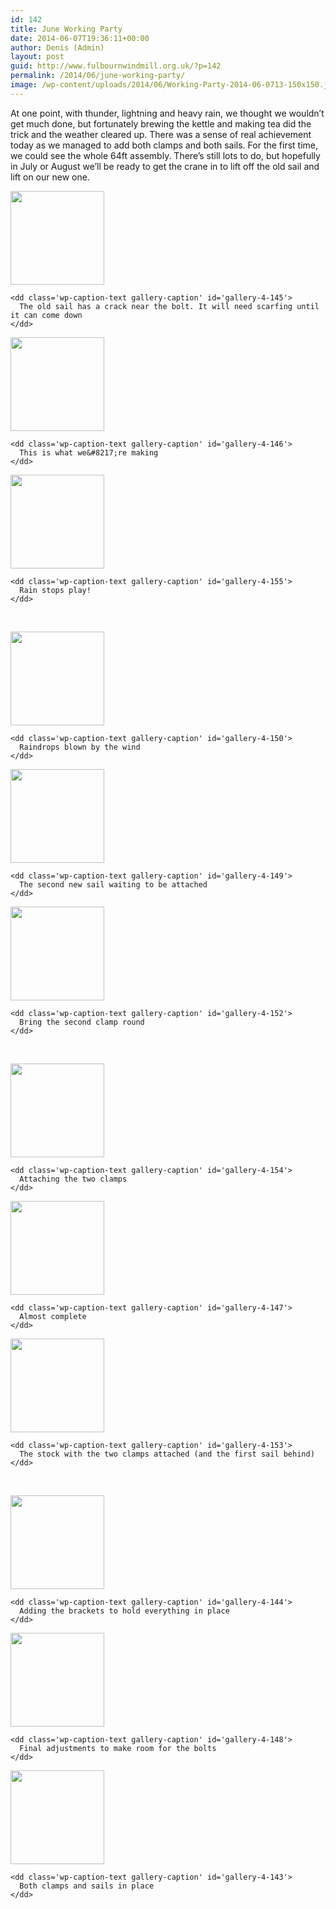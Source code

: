 ```yaml
---
id: 142
title: June Working Party
date: 2014-06-07T19:36:11+00:00
author: Denis (Admin)
layout: post
guid: http://www.fulbournwindmill.org.uk/?p=142
permalink: /2014/06/june-working-party/
image: /wp-content/uploads/2014/06/Working-Party-2014-06-0713-150x150.jpg
---
```

At one point, with thunder, lightning and heavy rain, we thought we wouldn&#8217;t get much done, but fortunately brewing the kettle and making tea did the trick and the weather cleared up. There was a sense of real achievement today as we managed to add both clamps and both sails. For the first time, we could see the whole 64ft assembly. There&#8217;s still lots to do, but hopefully in July or August we&#8217;ll be ready to get the crane in to lift off the old sail and lift on our new one.
<!--break-->
<div id='gallery-4' class='gallery galleryid-142 gallery-columns-3 gallery-size-thumbnail'>
  <dl class='gallery-item'>
    <dt class='gallery-icon portrait'>
      <a href='http://www.fulbournwindmill.org.uk/2014/06/june-working-party/working-party-2014-06-0709/'><img width="150" height="150" src="http://www.fulbournwindmill.org.uk/wp-content/uploads/2014/06/Working-Party-2014-06-0709-150x150.jpg" class="attachment-thumbnail size-thumbnail" alt="" aria-describedby="gallery-4-145" /></a>
    </dt>
    
    <dd class='wp-caption-text gallery-caption' id='gallery-4-145'>
      The old sail has a crack near the bolt. It will need scarfing until it can come down
    </dd>
  </dl>
  
  <dl class='gallery-item'>
    <dt class='gallery-icon landscape'>
      <a href='http://www.fulbournwindmill.org.uk/2014/06/june-working-party/working-party-2014-06-0710/'><img width="150" height="150" src="http://www.fulbournwindmill.org.uk/wp-content/uploads/2014/06/Working-Party-2014-06-0710-150x150.jpg" class="attachment-thumbnail size-thumbnail" alt="" aria-describedby="gallery-4-146" /></a>
    </dt>
    
    <dd class='wp-caption-text gallery-caption' id='gallery-4-146'>
      This is what we&#8217;re making
    </dd>
  </dl>
  
  <dl class='gallery-item'>
    <dt class='gallery-icon landscape'>
      <a href='http://www.fulbournwindmill.org.uk/2014/06/june-working-party/working-party-2014-06-0701/'><img width="150" height="150" src="http://www.fulbournwindmill.org.uk/wp-content/uploads/2014/06/Working-Party-2014-06-0701-150x150.jpg" class="attachment-thumbnail size-thumbnail" alt="" aria-describedby="gallery-4-155" /></a>
    </dt>
    
    <dd class='wp-caption-text gallery-caption' id='gallery-4-155'>
      Rain stops play!
    </dd>
  </dl>
  
  <br style="clear: both" />
  
  <dl class='gallery-item'>
    <dt class='gallery-icon landscape'>
      <a href='http://www.fulbournwindmill.org.uk/2014/06/june-working-party/working-party-2014-06-0703/'><img width="150" height="150" src="http://www.fulbournwindmill.org.uk/wp-content/uploads/2014/06/Working-Party-2014-06-0703-150x150.jpg" class="attachment-thumbnail size-thumbnail" alt="" aria-describedby="gallery-4-150" /></a>
    </dt>
    
    <dd class='wp-caption-text gallery-caption' id='gallery-4-150'>
      Raindrops blown by the wind
    </dd>
  </dl>
  
  <dl class='gallery-item'>
    <dt class='gallery-icon landscape'>
      <a href='http://www.fulbournwindmill.org.uk/2014/06/june-working-party/working-party-2014-06-0702/'><img width="150" height="150" src="http://www.fulbournwindmill.org.uk/wp-content/uploads/2014/06/Working-Party-2014-06-0702-150x150.jpg" class="attachment-thumbnail size-thumbnail" alt="" aria-describedby="gallery-4-149" /></a>
    </dt>
    
    <dd class='wp-caption-text gallery-caption' id='gallery-4-149'>
      The second new sail waiting to be attached
    </dd>
  </dl>
  
  <dl class='gallery-item'>
    <dt class='gallery-icon landscape'>
      <a href='http://www.fulbournwindmill.org.uk/2014/06/june-working-party/working-party-2014-06-0705/'><img width="150" height="150" src="http://www.fulbournwindmill.org.uk/wp-content/uploads/2014/06/Working-Party-2014-06-0705-150x150.jpg" class="attachment-thumbnail size-thumbnail" alt="" aria-describedby="gallery-4-152" /></a>
    </dt>
    
    <dd class='wp-caption-text gallery-caption' id='gallery-4-152'>
      Bring the second clamp round
    </dd>
  </dl>
  
  <br style="clear: both" />
  
  <dl class='gallery-item'>
    <dt class='gallery-icon portrait'>
      <a href='http://www.fulbournwindmill.org.uk/2014/06/june-working-party/working-party-2014-06-0707/'><img width="150" height="150" src="http://www.fulbournwindmill.org.uk/wp-content/uploads/2014/06/Working-Party-2014-06-0707-150x150.jpg" class="attachment-thumbnail size-thumbnail" alt="" aria-describedby="gallery-4-154" /></a>
    </dt>
    
    <dd class='wp-caption-text gallery-caption' id='gallery-4-154'>
      Attaching the two clamps
    </dd>
  </dl>
  
  <dl class='gallery-item'>
    <dt class='gallery-icon landscape'>
      <a href='http://www.fulbournwindmill.org.uk/2014/06/june-working-party/working-party-2014-06-0711/'><img width="150" height="150" src="http://www.fulbournwindmill.org.uk/wp-content/uploads/2014/06/Working-Party-2014-06-0711-150x150.jpg" class="attachment-thumbnail size-thumbnail" alt="" aria-describedby="gallery-4-147" /></a>
    </dt>
    
    <dd class='wp-caption-text gallery-caption' id='gallery-4-147'>
      Almost complete
    </dd>
  </dl>
  
  <dl class='gallery-item'>
    <dt class='gallery-icon portrait'>
      <a href='http://www.fulbournwindmill.org.uk/2014/06/june-working-party/working-party-2014-06-0706/'><img width="150" height="150" src="http://www.fulbournwindmill.org.uk/wp-content/uploads/2014/06/Working-Party-2014-06-0706-150x150.jpg" class="attachment-thumbnail size-thumbnail" alt="" aria-describedby="gallery-4-153" /></a>
    </dt>
    
    <dd class='wp-caption-text gallery-caption' id='gallery-4-153'>
      The stock with the two clamps attached (and the first sail behind)
    </dd>
  </dl>
  
  <br style="clear: both" />
  
  <dl class='gallery-item'>
    <dt class='gallery-icon portrait'>
      <a href='http://www.fulbournwindmill.org.uk/2014/06/june-working-party/working-party-2014-06-0708/'><img width="150" height="150" src="http://www.fulbournwindmill.org.uk/wp-content/uploads/2014/06/Working-Party-2014-06-0708-150x150.jpg" class="attachment-thumbnail size-thumbnail" alt="" aria-describedby="gallery-4-144" /></a>
    </dt>
    
    <dd class='wp-caption-text gallery-caption' id='gallery-4-144'>
      Adding the brackets to hold everything in place
    </dd>
  </dl>
  
  <dl class='gallery-item'>
    <dt class='gallery-icon landscape'>
      <a href='http://www.fulbournwindmill.org.uk/2014/06/june-working-party/working-party-2014-06-0712/'><img width="150" height="150" src="http://www.fulbournwindmill.org.uk/wp-content/uploads/2014/06/Working-Party-2014-06-0712-150x150.jpg" class="attachment-thumbnail size-thumbnail" alt="" aria-describedby="gallery-4-148" /></a>
    </dt>
    
    <dd class='wp-caption-text gallery-caption' id='gallery-4-148'>
      Final adjustments to make room for the bolts
    </dd>
  </dl>
  
  <dl class='gallery-item'>
    <dt class='gallery-icon landscape'>
      <a href='http://www.fulbournwindmill.org.uk/2014/06/june-working-party/working-party-2014-06-0713/'><img width="150" height="150" src="http://www.fulbournwindmill.org.uk/wp-content/uploads/2014/06/Working-Party-2014-06-0713-150x150.jpg" class="attachment-thumbnail size-thumbnail" alt="" aria-describedby="gallery-4-143" /></a>
    </dt>
    
    <dd class='wp-caption-text gallery-caption' id='gallery-4-143'>
      Both clamps and sails in place
    </dd>
  </dl>
  
  <br style="clear: both" />
</div>
